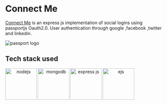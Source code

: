 # Connect Me
[Connect Me](https://connect-me-bywn.onrender.com/api) is an express js implementation of social logins using passportjs Oauth2.0. User authentication through google ,facebook ,twitter and linkedin.

![passport logo](https://camo.githubusercontent.com/6835eb33bb0e58ae663c7b9baeddf2a76cc6cf98862769eddbe22ee45c00a17b/687474703a2f2f63646e2e61757468302e636f6d2f696d672f70617373706f72742d62616e6e65722d6769746875622e706e67)

## Tech stack used
<div align="center" justify-content="center">
<img src="https://litslink.com/wp-content/uploads/2020/12/node.js-logo-image.png" alt="nodejs" align="left" width="100px">
<img src="https://w7.pngwing.com/pngs/956/695/png-transparent-mongodb-original-wordmark-logo-icon-thumbnail.png" alt="mongodb" align="left" width="100px">
<img src="https://upload.wikimedia.org/wikipedia/commons/6/64/Expressjs.png" alt="express js" align="left" width="100px">
<img src="https://www.svgrepo.com/show/373574/ejs.svg" alt="ejs" align="left" width="100px"> 
</div>


